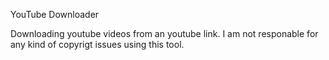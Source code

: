 YouTube Downloader

Downloading youtube videos from an youtube link.
I am not responable for any kind of copyrigt issues using this tool.
